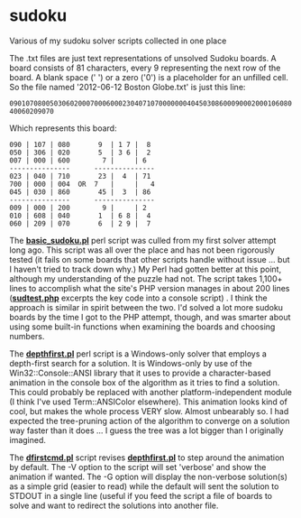 # sudoku

Various of my sudoku solver scripts collected in one place

The .txt files are just text representations of unsolved Sudoku boards.  A board consists of 81 characters, every 9 representing the next row of the board.  A blank space (' ') or a zero ('0') is a placeholder for an unfilled cell.
So the file named '2012-06-12 Boston Globe.txt' is just this line:

`090107080050306020007000600023040710700000004045030860009000200010608040060209070`

Which represents this board:

```
090 | 107 | 080       9  | 1 7 |  8 
050 | 306 | 020       5  | 3 6 |  2 
007 | 000 | 600        7 |     | 6  
---------------      ---------------
023 | 040 | 710       23 |  4  | 71 
700 | 000 | 004  OR  7   |     |   4
045 | 030 | 860       45 |  3  | 86 
---------------      ---------------
009 | 000 | 200        9 |     | 2  
010 | 608 | 040       1  | 6 8 |  4 
060 | 209 | 070       6  | 2 9 |  7 
```

The **[basic_sudoku.pl](basic_sudoku.pl)** perl script was culled from my first solver attempt long ago.  This script was all over the place and has not been rigorously tested (it fails on some boards that other scripts handle without issue ... but I haven't tried to track down why.)  My Perl had gotten better at this point, although my understanding of the puzzle had not.  The script takes 1,100+ lines to accomplish what the site's PHP version manages in about 200 lines (**[sudtest.php](sudtest.php)** excerpts the key code into a console script) .  I think the approach is similar in spirit between the two.  I'd solved a lot more sudoku boards by the time I got to the PHP attempt, though, and was smarter about using some built-in functions when examining the boards and choosing numbers.

The **[depthfirst.pl](depthfirst.pl)** perl script is a Windows-only solver that employs a depth-first search for a solution.  It is Windows-only by use of the Win32::Console::ANSI library that it uses to provide a character-based animation in the console box of the algorithm as it tries to find a solution.  This could probably be replaced with another platform-independent module (I think I've used Term::ANSIColor elsewhere).  This animation looks kind of cool, but makes the whole process VERY slow.  Almost unbearably so.  I had expected the tree-pruning action of the algorithm to converge on a solution way faster than it does ... I guess the tree was a lot bigger than I originally imagined.

The **[dfirstcmd.pl](dfirstcmd.pl)** script revises **[depthfirst.pl](depthfirst.pl)** to step around the animation by default. The -V option to the script will set 'verbose' and show the animation if wanted. The -G option will display the non-verbose solution(s) as a simple grid (easier to read) while the default will sent the solution to STDOUT in a single line (useful if you feed the script a file of boards to solve and want to redirect the solutions into another file.
